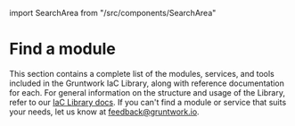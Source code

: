 import SearchArea from "/src/components/SearchArea"

# Find a module

This section contains a complete list of the modules, services, and tools included in the Gruntwork IaC Library, along with reference documentation for each. For general information on the structure and usage of the Library, refer to our [IaC Library docs](../overview/index.md). If you can't find a module or service that suits your needs, let us know at feedback@gruntwork.io.

<SearchArea />
